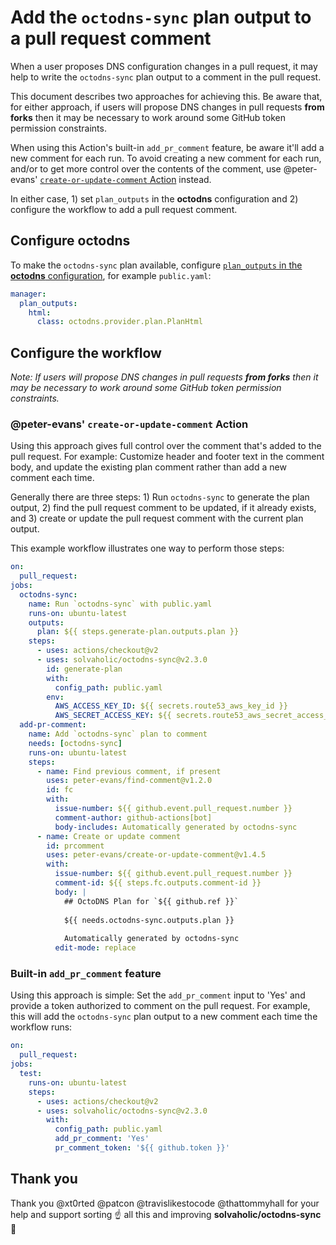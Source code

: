 # Add the `octodns-sync` plan output to a pull request comment

When a user proposes DNS configuration changes in a pull request, it may help to write the `octodns-sync` plan output to a comment in the pull request.

This document describes two approaches for achieving this. Be aware that, for either approach, if users will propose DNS changes in pull requests **from forks** then it may be necessary to work around some GitHub token permission constraints.

When using this Action's built-in `add_pr_comment` feature, be aware it'll add a new comment for each run. To avoid creating a new comment for each run, and/or to get more control over the contents of the comment, use @peter-evans' [`create-or-update-comment` Action] instead.

In either case, 1) set `plan_outputs` in the **octodns** configuration and 2) configure the workflow to add a pull request comment.

## Configure octodns

To make the `octodns-sync` plan available, configure [`plan_outputs` in the **octodns** configuration], for example `public.yaml`:

```yaml
manager:
  plan_outputs:
    html:
      class: octodns.provider.plan.PlanHtml
```

## Configure the workflow

_Note: If users will propose DNS changes in pull requests **from forks** then it may be necessary to work around some GitHub token permission constraints._

### @peter-evans' `create-or-update-comment` Action

Using this approach gives full control over the comment that's added to the pull request. For example: Customize header and footer text in the comment body, and update the existing plan comment rather than add a new comment each time.

Generally there are three steps: 1) Run `octodns-sync` to generate the plan output, 2) find the pull request comment to be updated, if it already exists, and 3) create or update the pull request comment with the current plan output.

This example workflow illustrates one way to perform those steps:

```yaml
on:
  pull_request:
jobs:
  octodns-sync:
    name: Run `octodns-sync` with public.yaml
    runs-on: ubuntu-latest
    outputs:
      plan: ${{ steps.generate-plan.outputs.plan }}
    steps:
      - uses: actions/checkout@v2
      - uses: solvaholic/octodns-sync@v2.3.0
        id: generate-plan
        with:
          config_path: public.yaml
        env:
          AWS_ACCESS_KEY_ID: ${{ secrets.route53_aws_key_id }}
          AWS_SECRET_ACCESS_KEY: ${{ secrets.route53_aws_secret_access_key }}
  add-pr-comment:
    name: Add `octodns-sync` plan to comment
    needs: [octodns-sync]
    runs-on: ubuntu-latest
    steps:
      - name: Find previous comment, if present
        uses: peter-evans/find-comment@v1.2.0
        id: fc
        with:
          issue-number: ${{ github.event.pull_request.number }}
          comment-author: github-actions[bot]
          body-includes: Automatically generated by octodns-sync
      - name: Create or update comment
        id: prcomment
        uses: peter-evans/create-or-update-comment@v1.4.5
        with:
          issue-number: ${{ github.event.pull_request.number }}
          comment-id: ${{ steps.fc.outputs.comment-id }}
          body: |
            ## OctoDNS Plan for `${{ github.ref }}`
      
            ${{ needs.octodns-sync.outputs.plan }}
      
            Automatically generated by octodns-sync
          edit-mode: replace
```

### Built-in `add_pr_comment` feature

Using this approach is simple: Set the `add_pr_comment` input to 'Yes' and provide a token authorized to comment on the pull request. For example, this will add the `octodns-sync` plan output to a new comment each time the workflow runs:

```yaml
on:
  pull_request:
jobs:
  test:
    runs-on: ubuntu-latest
    steps:
      - uses: actions/checkout@v2
      - uses: solvaholic/octodns-sync@v2.3.0
        with:
          config_path: public.yaml
          add_pr_comment: 'Yes'
          pr_comment_token: '${{ github.token }}'
```

## Thank you

Thank you @xt0rted @patcon @travislikestocode @thattommyhall for your help and support sorting :point_up: all this and improving **solvaholic/octodns-sync** :bow:


[`create-or-update-comment` Action]: https://github.com/peter-evans/create-or-update-comment
[`plan_outputs` in the **octodns** configuration]: https://github.com/octodns/octodns/pull/156